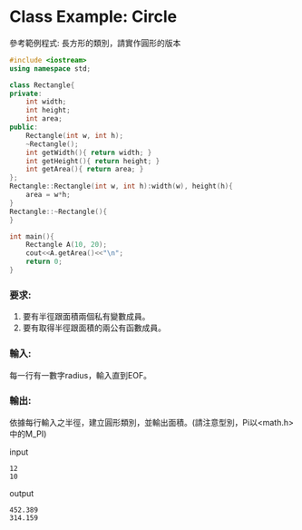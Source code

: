 # Class Example: Circle

參考範例程式: 長方形的類別，請實作圓形的版本
```cpp
#include <iostream>
using namespace std;

class Rectangle{
private:
    int width;
    int height;
    int area;
public:
    Rectangle(int w, int h);
    ~Rectangle();
    int getWidth(){ return width; }
    int getHeight(){ return height; }
    int getArea(){ return area; }
};
Rectangle::Rectangle(int w, int h):width(w), height(h){
    area = w*h;
}
Rectangle::~Rectangle(){
}

int main(){
    Rectangle A(10, 20);
    cout<<A.getArea()<<"\n";
    return 0;
}
```
### 要求:
1. 要有半徑跟面積兩個私有變數成員。
2. 要有取得半徑跟面積的兩公有函數成員。

### 輸入:
每一行有一數字radius，輸入直到EOF。

###  輸出:
依據每行輸入之半徑，建立圓形類別，並輸出面積。(請注意型別，Pi以<math.h>中的M_PI)

input
```
12
10

```

output
```
452.389
314.159

```

